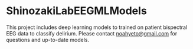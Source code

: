 # ShinozakiLabEEGMLModels
This project includes deep learning models to trained on patient bispectral EEG data to classify delirium. Please contact noahyeto@gmail.com for questions and up-to-date models.
